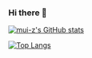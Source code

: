 ### Hi there 👋

<!--
**mui-z/mui-z** is a ✨ _special_ ✨ repository because its `README.md` (this file) appears on your GitHub profile.

Here are some ideas to get you started:

- 🔭 I’m currently working on ...
- 🌱 I’m currently learning ...
- 👯 I’m looking to collaborate on ...
- 🤔 I’m looking for help with ...
- 💬 Ask me about ...
- 📫 How to reach me: ...
- 😄 Pronouns: ...
- ⚡ Fun fact: ...
-->

[![mui-z's GitHub stats](https://github-readme-stats.vercel.app/api?username=mui-z&count_private=true&show_icons=true&theme=tokyonight)](https://github.com/anuraghazra/github-readme-stats)  

[![Top Langs](https://github-readme-stats.vercel.app/api/top-langs/?username=mui-z&langs_count=8&layout=compact&theme=tokyonight)](https://github.com/anuraghazra/github-readme-stats)
